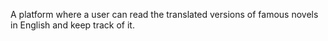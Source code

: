 A platform where a user can read the translated versions of famous novels in English and keep track of it.
